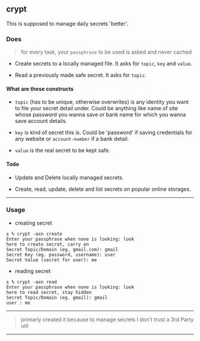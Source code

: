 ## crypt

This is supposed to manage daily secrets 'better'.

### Does

> for every task, your `passphrase` to be used is asked and never cached

* Create secrets to a locally managed file. It asks for `topic`, `key` and `value`.

* Read a previously made safe secret. It asks for `topic`.


#### What are these constructs

* `topic` (has to be unique, otherwise overwrites) is any identity you want to file your secret detail under. Could be anything like name of site whose password you wanna save or bank name for which you wanna save account details.

* `key` is kind of secret this is. Could be 'password' if saving credentials for any website or `account-number` if a bank detail.

* `value` is the real secret to be kept safe.


#### Todo

* Update and Delete locally managed secrets.

* Create, read, update, delete and list secrets on popular online storages.

---

### Usage

* creating secret

```
± % crypt -axn create
Enter your passphrase when none is looking: look
here to create secret, carry on
Secret Topic/Domain (eg. gmail.com): gmail
Secret Key (eg. password, username): user
Secret Value (secret for user): me
```

* reading secret

```
± % crypt -axn read
Enter your passphrase when none is looking: look
here to read secret, stay hidden
Secret Topic/Domain (eg. gmail): gmail
user : me
```

---

> primarly created it because to manage secrets I don't trust a 3rd Party util

---
